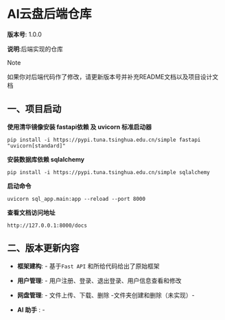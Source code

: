 # AI云盘后端仓库

**版本号**: 1.0.0

**说明**:后端实现的仓库

> [!NOTE]
>
> 如果你对后端代码作了修改，请更新版本号并补充README文档以及项目设计文档

[项目设计文档]: https://docs.qq.com/doc/DWENkYmJudmpzTHR1?scene=665ee40978d603bf2a0ba7bbwd6Ss1

## 一、项目启动

**使用清华镜像安装 fastapi依赖 及  uvicorn 标准启动器**

```
pip install -i https://pypi.tuna.tsinghua.edu.cn/simple fastapi "uvicorn[standard]"
```

**安装数据库依赖 sqlalchemy**

```
pip install -i https://pypi.tuna.tsinghua.edu.cn/simple sqlalchemy
```

**启动命令**

```
uvicorn sql_app.main:app --reload --port 8000
```

**查看文档访问地址**

```
http://127.0.0.1:8000/docs
```

## 二、版本更新内容

- **框架建构**:  -  基于`Fast API` 和所给代码给出了原始框架

- **用户管理**:  - 用户注册、登录、退出登录、用户信息查看和修改
- **网盘管理**:  - 文件上传、下载、删除  -文件夹创建和删除（未实现）- 
- **AI 助手**   :  -  